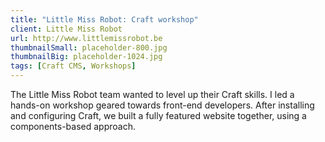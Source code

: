 ```yaml
---
title: "Little Miss Robot: Craft workshop"
client: Little Miss Robot
url: http://www.littlemissrobot.be
thumbnailSmall: placeholder-800.jpg
thumbnailBig: placeholder-1024.jpg
tags: [Craft CMS, Workshops]
---
```


The Little Miss Robot team wanted to level up their Craft skills. I led a hands-on workshop geared towards front-end developers. After installing and configuring Craft, we built a fully featured website together, using a components-based approach.
